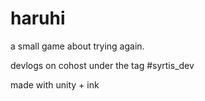 # haruhi
a small game about trying again.

devlogs on cohost under the tag #syrtis_dev

made with unity + ink
